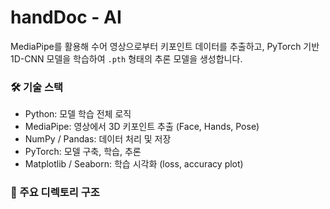 # handDoc - AI 
MediaPipe를 활용해 수어 영상으로부터 키포인트 데이터를 추출하고, PyTorch 기반 1D-CNN 모델을 학습하여 `.pth` 형태의 추론 모델을 생성합니다.

### 🛠️ 기술 스택

- Python: 모델 학습 전체 로직
- MediaPipe: 영상에서 3D 키포인트 추출 (Face, Hands, Pose)
- NumPy / Pandas: 데이터 처리 및 저장
- PyTorch: 모델 구축, 학습, 추론
- Matplotlib / Seaborn: 학습 시각화 (loss, accuracy plot)

### 📁 주요 디렉토리 구조

